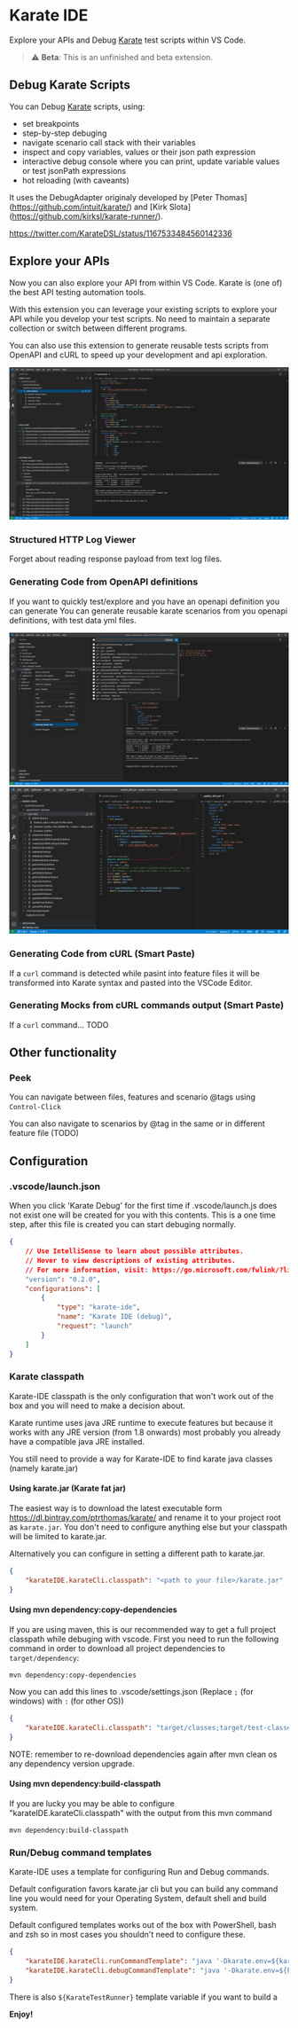 # Karate IDE

Explore your APIs and Debug [Karate](https://github.com/intuit/karate) test scripts within VS Code.

> :warning: **Beta**: This is an unfinished and beta extension.

## Debug Karate Scripts

You can Debug [Karate](https://github.com/intuit/karate) scripts, using:

-   set breakpoints
-   step-by-step debuging
-   navigate scenario call stack with their variables
-   inspect and copy variables, values or their json path expression
-   interactive debug console where you can print, update variable values or test jsonPath expressions
-   hot reloading (with caveants)

It uses the DebugAdapter originaly developed by [Peter Thomas] (https://github.com/intuit/karate/) and [Kirk Slota] (https://github.com/kirksl/karate-runner/).

https://twitter.com/KarateDSL/status/1167533484560142336

## Explore your APIs

Now you can also explore your API from within VS Code. Karate is (one of) the best API testing automation tools.

With this extension you can leverage your existing scripts to explore your API while you develop your test scripts. No need to maintain a separate collection or switch between different programs.

You can also use this extension to generate reusable tests scripts from OpenAPI and cURL to speed up your development and api exploration.

![Karate-IDE](resources/screenshots/Karate-IDE.png)

### Structured HTTP Log Viewer

Forget about reading response payload from text log files.

### Generating Code from OpenAPI definitions

If you want to quickly test/explore and you have an openapi definition you can generate
You can generate reusable karate scenarios from you openapi definitions, with test data yml files.

![alt](resources/screenshots/Generate-Karate-Test.png)
![alt](resources/screenshots/OpenAPI-Test.png)

### Generating Code from cURL (Smart Paste)

If a `curl` command is detected while pasint into feature files it will be transformed into Karate syntax and pasted into the VSCode Editor.

### Generating Mocks from cURL commands output (Smart Paste)

If a `curl` command... TODO

## Other functionality

### Peek

You can navigate between files, features and scenario @tags using `Control-Click`

You can also navigate to scenarios by @tag in the same or in different feature file (TODO)

## Configuration

### .vscode/launch.json

When you click 'Karate Debug' for the first time if .vscode/launch.js does not exist one will be created for you with this contents. This is a one time step, after this file is created you can start debuging normally.

```json
{
    // Use IntelliSense to learn about possible attributes.
    // Hover to view descriptions of existing attributes.
    // For more information, visit: https://go.microsoft.com/fwlink/?linkid=830387
    "version": "0.2.0",
    "configurations": [
        {
            "type": "karate-ide",
            "name": "Karate IDE (debug)",
            "request": "launch"
        }
    ]
}
```

### Karate classpath

Karate-IDE classpath is the only configuration that won't work out of the box and you will need to make a decision about.

Karate runtime uses java JRE runtime to execute features but because it works with any JRE version (from 1.8 onwards) most probably you already have a compatible java JRE installed.

You still need to provide a way for Karate-IDE to find karate java classes (namely karate.jar)

#### Using karate.jar (Karate fat jar)

The easiest way is to download the latest executable form https://dl.bintray.com/ptrthomas/karate/ and rename it to your project root as `karate.jar`. You don't need to configure anything else but your classpath will be limited to karate.jar.

Alternatively you can configure in setting a different path to karate.jar.

```json
{
    "karateIDE.karateCli.classpath": "<path to your file>/karate.jar"
}
```

#### Using mvn dependency:copy-dependencies

If you are using maven, this is our recommended way to get a full project classpath while debuging with vscode. First you need to run the following command in order to download all project dependencies to `target/dependency`:

```
mvn dependency:copy-dependencies
```

Now you can add this lines to .vscode/settings.json (Replace `;` (for windows) with `:` (for other OS))

```json
{
    "karateIDE.karateCli.classpath": "target/classes;target/test-classes;src/test/resources;src/test/java;target/dependency/*"
}
```

NOTE: remember to re-download dependencies again after mvn clean os any dependency version upgrade.

#### Using mvn dependency:build-classpath

If you are lucky you may be able to configure "karateIDE.karateCli.classpath" with the output from this mvn command

```
mvn dependency:build-classpath
```

### Run/Debug command templates

Karate-IDE uses a template for configuring Run and Debug commands.

Default configuration favors karate.jar cli but you can build any command line you would need for your Operating System, default shell and build system.

Default configured templates works out of the box with PowerShell, bash and zsh so in most cases you shouldn't need to configure these.

```json
{
    "karateIDE.karateCli.runCommandTemplate": "java '-Dkarate.env=${karateEnv}' '-Dvscode.port=${vscodePort}' -cp '${classpath}' com.intuit.karate.Main ${karateOptions} '${feature}'",
    "karateIDE.karateCli.debugCommandTemplate": "java '-Dkarate.env=${karateEnv}' '-Dvscode.port=${vscodePort}' -cp '${classpath}' com.intuit.karate.Main -d"
}
```

There is also `${KarateTestRunner}` template variable if you want to build a

**Enjoy!**
